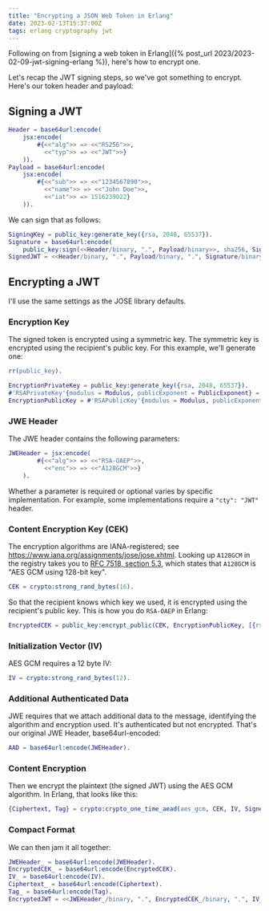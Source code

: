 ```yaml
---
title: "Encrypting a JSON Web Token in Erlang"
date: 2023-02-13T15:37:00Z
tags: erlang cryptography jwt
---
```


Following on from [signing a web token in Erlang]({% post_url 2023/2023-02-09-jwt-signing-erlang %}), here's how to encrypt one.

Let's recap the JWT signing steps, so we've got something to encrypt. Here's our token header and payload:

## Signing a JWT

```erlang
Header = base64url:encode(
    jsx:encode(
        #{<<"alg">> => <<"RS256">>,
          <<"typ">> => <<"JWT">>}
    )).
Payload = base64url:encode(
    jsx:encode(
        #{<<"sub">> => <<"1234567890">>,
          <<"name">> => <<"John Doe">>,
          <<"iat">> => 1516239022}
    )).
```

We can sign that as follows:

```erlang
SigningKey = public_key:generate_key({rsa, 2048, 65537}).
Signature = base64url:encode(
    public_key:sign(<<Header/binary, ".", Payload/binary>>, sha256, SigningKey)).
SignedJWT = <<Header/binary, ".", Payload/binary, ".", Signature/binary>>.
```

## Encrypting a JWT

I'll use the same settings as the JOSE library defaults.

### Encryption Key

The signed token is encrypted using a symmetric key. The symmetric key is encrypted using the recipient's public key.
For this example, we'll generate one:

```erlang
rr(public_key).

EncryptionPrivateKey = public_key:generate_key({rsa, 2048, 65537}).
#'RSAPrivateKey'{modulus = Modulus, publicExponent = PublicExponent} = EncryptionPrivateKey.
EncryptionPublicKey = #'RSAPublicKey'{modulus = Modulus, publicExponent = PublicExponent}.
```

### JWE Header

The JWE header contains the following parameters:

```erlang
JWEHeader = jsx:encode(
        #{<<"alg">> => <<"RSA-OAEP">>,
          <<"enc">> => <<"A128GCM">>}
    ).
```

Whether a parameter is required or optional varies by specific implementation. For example, some implementations require
a `"cty": "JWT"` header.

### Content Encryption Key (CEK)

The encryption algorithms are IANA-registered; see <https://www.iana.org/assignments/jose/jose.xhtml>. Looking up
`A128GCM` in the registry takes you to [RFC 7518, section 5.3](https://www.rfc-editor.org/rfc/rfc7518.html#section-5.3),
which states that `A128GCM` is "AES GCM using 128-bit key".

```erlang
CEK = crypto:strong_rand_bytes(16).
```

So that the recipient knows which key we used, it is encrypted using the recipient's public key. This is how you do
`RSA-OAEP` in Erlang:

```erlang
EncryptedCEK = public_key:encrypt_public(CEK, EncryptionPublicKey, [{rsa_padding, rsa_pkcs1_oaep_padding}]).
```

### Initialization Vector (IV)

AES GCM requires a 12 byte IV:

```erlang
IV = crypto:strong_rand_bytes(12).
```

### Additional Authenticated Data

JWE requires that we attach additional data to the message, identifying the algorithm and encryption used. It's
authenticated but not encrypted. That's our original JWE Header, base64url-encoded:

```erlang
AAD = base64url:encode(JWEHeader).
```

### Content Encryption

Then we encrypt the plaintext (the signed JWT) using the AES GCM algorithm. In Erlang, that looks like this:

```erlang
{Ciphertext, Tag} = crypto:crypto_one_time_aead(aes_gcm, CEK, IV, SignedJWT, AAD, true).
```

### Compact Format

We can then jam it all together:

```erlang
JWEHeader_ = base64url:encode(JWEHeader).
EncryptedCEK_ = base64url:encode(EncryptedCEK).
IV_ = base64url:encode(IV).
Ciphertext_ = base64url:encode(Ciphertext).
Tag_ = base64url:encode(Tag).
EncryptedJWT = <<JWEHeader_/binary, ".", EncryptedCEK_/binary, ".", IV_/binary, ".", Ciphertext_/binary, ".", Tag_/binary>>.
```
